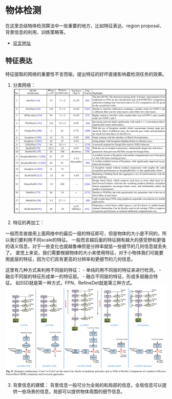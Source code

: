 # 物体检测

在这里总结物体检测算法中一些重要的地方，比如特征表达、region proposal、背景信息的利用、训练策略等。
- [论文地址](https://arxiv.org/pdf/1809.02165.pdf)

## 特征表达

  特征提取的网络的重要性不言而喻，提出特征的好坏直接影响着检测任务的效果。
  1. 分类网络：
  ![](/pic/detect_1.png)
  
  2. 特征的再加工：
  
  一般而言直接用上面网络中的最后一层的特征即可，但是物体的大小是不同的，所以我们要利用不同scale的特征。
  一般而言越后面的特征拥有越大的感受野和更强的语义信息，对于一些变化也就越鲁棒但是分辨率就低一些细节的几何信息就丢失了。
  直觉上来说，我们需要根据物体的大小来使用特征，对于小物体我们可能要用底层的特征，因为它们具有更高的分辨率和更细节的几何信息。
  
  这里有几种方式来利用不同层的特征：
    - 单纯的用不同层的特征来进行检测。
    - 融合不同层的特征形成单一的特征层。
    - 融合不同层的特征，形成多层融合特征。
  如SSD就是第一种方式，FPN、RefineDet就是第三种方式。
  ![](/pic/detect_2.png)
  
  3. 背景信息的建模：
  背景信息一般可分为全局的和局部的信息，全局信息可以提供一些场景的信息，局部可以提供物体周围的细节信息。
